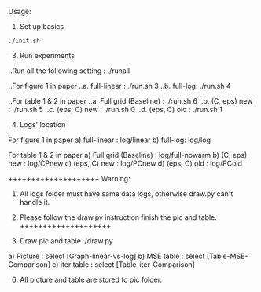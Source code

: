 Usage:

1. Set up basics

```shell
./init.sh
```

3. Run experiments

..Run all the following setting : ./runall

..For figure 1 in paper
..a. full-linear : ./run.sh 3
..b. full-log: ./run.sh 4

..For table 1 & 2 in paper
..a. Full grid (Baseline) : ./run.sh 6
..b. (C, eps) new : ./run.sh 5
..c. (eps, C) new : ./run.sh 0
..d. (eps, C) old : ./run.sh 1


4. Logs' location

For figure 1 in paper
a) full-linear : log/linear
b) full-log: log/log

For table 1 & 2 in paper
a) Full grid (Baseline) : log/full-nowarm
b) (C, eps) new : log/CPnew
c) (eps, C) new : log/PCnew
d) (eps, C) old : log/PCold

++++++++++++++++++++
Warning:
1. All logs folder must have same data logs, otherwise draw.py can't handle it.
2. Please follow the draw.py instruction finish the pic and table.
++++++++++++++++++++

5. Draw pic and table
./draw.py

a) Picture : select [Graph-linear-vs-log]
b) MSE table : select [Table-MSE-Comparison]
c) iter table : select [Table-iter-Comparison]

6. All picture and table are stored to pic folder.
